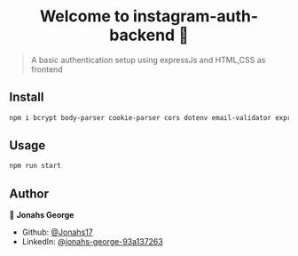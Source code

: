 <h1 align="center">Welcome to instagram-auth-backend 👋</h1>
<p>
</p>

> A basic authentication setup using expressJs and HTML,CSS as frontend

## Install

```sh
npm i bcrypt body-parser cookie-parser cors dotenv email-validator express jsonwebtoken mongoose nodemon
```

## Usage

```sh
npm run start
```

## Author

👤 **Jonahs George**

* Github: [@Jonahs17](https://github.com/Jonahs17)
* LinkedIn: [@jonahs-george-93a137263](https://linkedin.com/in/jonahs-george-93a137263)

